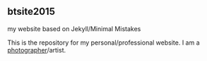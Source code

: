 ## btsite2015
my website based on Jekyll/Minimal Mistakes

This is the repository for my personal/professional website. I am a [photographer](http://barbaratozier.com)/artist.
